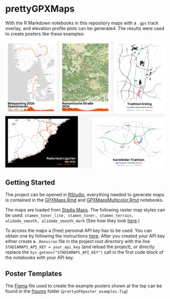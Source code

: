 # prettyGPXMaps

With the R Markdown notebooks in this repository maps with a `.gpx` track overlay, and elevation profile plots can be generated. The results were used to create posters like these examples:

![](figures/prettyGPXposter_examples.png)

## Getting Started

The project can be opened in [RStudio](https://posit.co/downloads/), everything needed to generate maps is contained in the [GPXMaps.Rmd](./GPXMaps.Rmd) and [GPXMapsMulticolor.Rmd](./GPXMapsMulticolor.Rmd) notebooks.

The maps are loaded from [Stadia Maps](https://stadiamaps.com/). The following raster map styles can be used: `stamen_toner_lite, stamen_toner, stamen_terrain, alidade_smooth, alidade_smooth_dark` (See how they look [here](https://docs.stadiamaps.com/themes/).)

To access the maps a (free) personal API key has to be used. You can obtain one by following the instructions [here](https://docs.stadiamaps.com/authentication/#api-keys). After you created your API key either create a `.Renviron` file in the project root directory with the line `STADIAMAPS_API_KEY = your_api_key` (and reload the project), or directly replace the `Sys.getenv("STADIAMAPS_API_KEY")` call in the first code block of the notebooks with your API key.

## Poster Templates

The [Figma](https://www.figma.com) file used to create the example posters shown at the top can be found in the [figures](./figures/) folder (`prettyGPXposter_examples.fig`)
